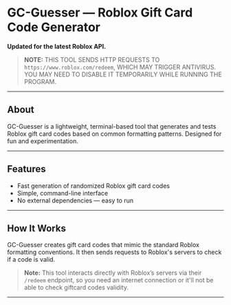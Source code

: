 # GC-Guesser — Roblox Gift Card Code Generator

**Updated for the latest Roblox API.**

> **NOTE:** THIS TOOL SENDS HTTP REQUESTS TO `https://www.roblox.com/redeem`, WHICH MAY TRIGGER ANTIVIRUS. YOU MAY NEED TO DISABLE IT TEMPORARILY WHILE RUNNING THE PROGRAM.

---

## About

GC-Guesser is a lightweight, terminal-based tool that generates and tests Roblox gift card codes based on common formatting patterns. Designed for fun and experimentation.

---

## Features

- Fast generation of randomized Roblox gift card codes  
- Simple, command-line interface  
- No external dependencies — easy to run

---

## How It Works

GC-Guesser creates gift card codes that mimic the standard Roblox formatting conventions. It then sends requests to Roblox's servers to check if a code is valid.

> **Note:** This tool interacts directly with Roblox’s servers via their `/redeem` endpoint, so you need an internet connection or it'll not be able to check giftcard codes validity.

---

